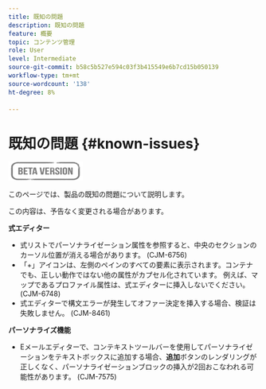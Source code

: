 ```yaml
---
title: 既知の問題
description: 既知の問題
feature: 概要
topic: コンテンツ管理
role: User
level: Intermediate
source-git-commit: b58c5b527e594c03f3b415549e6b7cd15b050139
workflow-type: tm+mt
source-wordcount: '138'
ht-degree: 8%

---
```


# 既知の問題 {#known-issues}

![](assets/do-not-localize/badge.png)

このページでは、製品の既知の問題について説明します。

この内容は、予告なく変更される場合があります。

**式エディター**

* 式リストでパーソナライゼーション属性を参照すると、中央のセクションのカーソル位置が消える場合があります。 (CJM-6756)
* 「+」アイコンは、左側のペインのすべての要素に表示されます。コンテナでも、正しい動作ではない他の属性がカプセル化されています。 例えば、マップであるプロファイル属性は、式エディターに挿入しないでください。 (CJM-6748)
* 式エディターで構文エラーが発生してオファー決定を挿入する場合、検証は失敗しません。 (CJM-8461)

**パーソナライズ機能**

* Eメールエディターで、コンテキストツールバーを使用してパーソナライゼーションをテキストボックスに追加する場合、**追加**&#x200B;ボタンのレンダリングが正しくなく、パーソナライゼーションブロックの挿入が2回おこなわれる可能性があります。 (CJM-7575)
